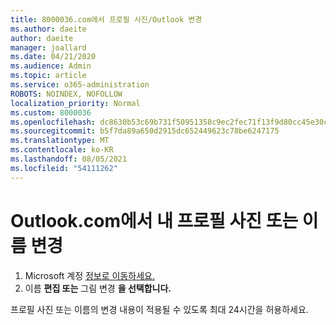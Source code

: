 ```yaml
---
title: 8000036.com에서 프로필 사진/Outlook 변경
ms.author: daeite
author: daeite
manager: joallard
ms.date: 04/21/2020
ms.audience: Admin
ms.topic: article
ms.service: o365-administration
ROBOTS: NOINDEX, NOFOLLOW
localization_priority: Normal
ms.custom: 8000036
ms.openlocfilehash: dc8630b53c69b731f50951358c9ec2fec71f13f9d80cc45e30c5741c2a10de56
ms.sourcegitcommit: b5f7da89a650d2915dc652449623c78be6247175
ms.translationtype: MT
ms.contentlocale: ko-KR
ms.lasthandoff: 08/05/2021
ms.locfileid: "54111262"
---
```

# <a name="change-my-profile-picture-or-name-in-outlookcom"></a>Outlook.com에서 내 프로필 사진 또는 이름 변경

1. Microsoft 계정 [정보로 이동하세요.](https://go.microsoft.com/fwlink/p/?linkid=860841)
1. 이름 **편집 또는** 그림 변경 **을 선택합니다.**

프로필 사진 또는 이름의 변경 내용이 적용될 수 있도록 최대 24시간을 허용하세요.